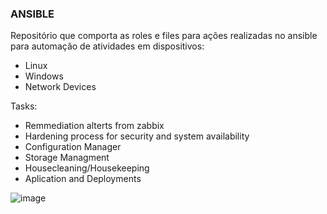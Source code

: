 ### ANSIBLE

Repositório que comporta as roles e files para ações realizadas no ansible para automação de atividades em dispositivos: 
- Linux
- Windows
- Network Devices

Tasks:
- Remmediation alterts from zabbix
- Hardening process for security and system availability
- Configuration Manager
- Storage Managment
- Housecleaning/Housekeeping
- Aplication and Deployments


![image](https://github.com/Josemyr1993/Ansible/assets/86851766/37869b26-b8f1-4514-a9b3-2bfcaf6e2d25)

